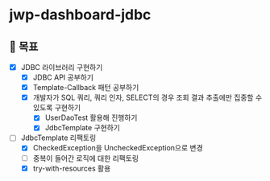 # jwp-dashboard-jdbc

## 🎯 목표
- [x] JDBC 라이브러리 구현하기
    - [x] JDBC API 공부하기
    - [x] Template-Callback 패턴 공부하기
    - [x] 개발자가 SQL 쿼리, 쿼리 인자, SELECT의 경우 조회 결과 추출에만 집중할 수 있도록 구현하기
        - [x] UserDaoTest 활용해 진행하기
        - [x] JdbcTemplate 구현하기

- [ ] JdbcTemplate 리팩토링
    - [x] CheckedException을 UncheckedException으로 변경
    - [ ] 중복이 들어간 로직에 대한 리팩토링
    - [x] try-with-resources 활용
